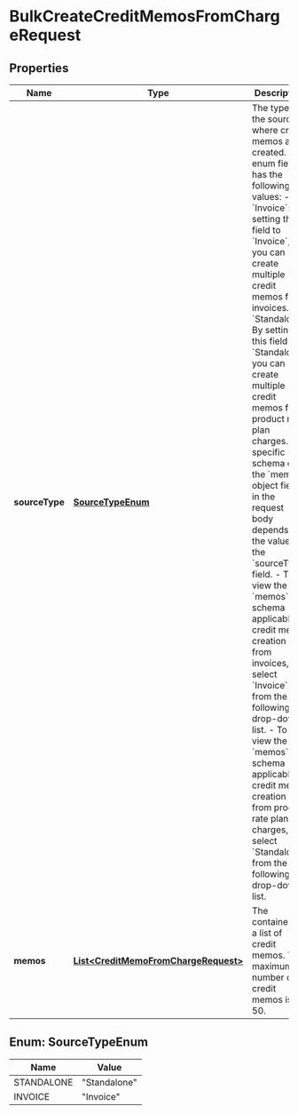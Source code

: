 

# BulkCreateCreditMemosFromChargeRequest


## Properties

| Name | Type | Description | Notes |
|------------ | ------------- | ------------- | -------------|
|**sourceType** | [**SourceTypeEnum**](#SourceTypeEnum) | The type of the source where credit memos are created.       This enum field has the following values:   - &#x60;Invoice&#x60;: By setting this field to &#x60;Invoice&#x60;, you can create multiple credit memos from invoices.   - &#x60;Standalone&#x60;: By setting this field to &#x60;Standalone&#x60;, you can create multiple credit memos from product rate plan charges.     The specific schema of the &#x60;memos&#x60; object field in the request body depends on the value of the &#x60;sourceType&#x60; field.   - To view the &#x60;memos&#x60; schema applicable to credit memo creation from invoices, select &#x60;Invoice&#x60; from the following drop-down list.   - To view the &#x60;memos&#x60; schema applicable to credit memo creation from product rate plan charges, select &#x60;Standalone&#x60; from the following drop-down list.  |  |
|**memos** | [**List&lt;CreditMemoFromChargeRequest&gt;**](CreditMemoFromChargeRequest.md) | The container for a list of credit memos. The maximum number of credit memos is 50.  |  [optional] |



## Enum: SourceTypeEnum

| Name | Value |
|---- | -----|
| STANDALONE | &quot;Standalone&quot; |
| INVOICE | &quot;Invoice&quot; |



